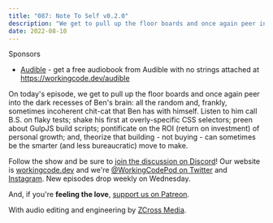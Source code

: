 ```yaml
---
title: "087: Note To Self v0.2.0"
description: "We get to pull up the floor boards and once again peer into the dark recesses of Ben's brain."
date: 2022-08-10
---
```


<script async defer onload="redcircleIframe();" src="https://api.podcache.net/embedded-player/sh/30227421-bc27-45c2-bfb4-861def7dd4cc/ep/98786952-84d7-468b-84b2-87eb5405bf7b"></script><div class="redcirclePlayer-98786952-84d7-468b-84b2-87eb5405bf7b"></div>

Sponsors

- [Audible](https://workingcode.dev/audible) - get a free audiobook from Audible with no strings attached at https://workingcode.dev/audible

On today's episode, we get to pull up the floor boards and once again peer into the dark recesses of Ben's brain: all the random and, frankly, sometimes incoherent chit-cat that Ben has with himself. Listen to him call B.S. on flaky tests; shake his first at overly-specific CSS selectors; preen about GulpJS build scripts; pontificate on the ROI (return on investment) of personal growth; and, theorize that building - not buying - can sometimes be the smarter (and less bureaucratic) move to make.

Follow the show and be sure to [join the discussion on Discord][working-code-discord]! Our website is [workingcode.dev][working-code] and we're [@WorkingCodePod on Twitter][working-code-twitter] and [Instagram][working-code-instagram]. New episodes drop weekly on Wednesday.

And, if you're **feeling the love**, [support us on Patreon][working-code-patreon].

[working-code]: https://workingcode.dev/
[working-code-discord]: https://workingcode.dev/discord/
[working-code-instagram]: https://www.instagram.com/workingcodepod/
[working-code-patreon]: https://www.patreon.com/workingcodepod
[working-code-twitter]: https://twitter.com/WorkingCodePod

With audio editing and engineering by [ZCross Media](https://www.zcross.media/).

